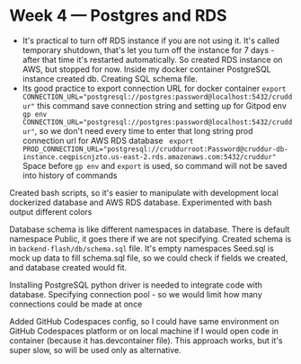 # Week 4 — Postgres and RDS

* It's practical to turn off RDS instance if you are not using it. It's called temporary shutdown, that's let you turn off the instance for 7 days - after that time it's restarted automatically.
So created RDS instance on AWS, but stopped for now. Inside my docker container PostgreSQL instance created db. Creating SQL schema file.
* Its good practice to export connection URL for docker container `export CONNECTION_URL="postgresql://postgres:password@localhost:5432/cruddur"`
this command save connection string
and setting up for Gitpod env ` gp env CONNECTION_URL="postgresql://postgres:password@localhost:5432/cruddur"`, so we don't need every time to enter that long string
prod connection url for AWS RDS database ` export PROD_CONNECTION_URL="postgresql://cruddurroot:Password@cruddur-db-instance.ceqpiscnjzto.us-east-2.rds.amazonaws.com:5432/cruddur"`
Space before `gp env` and `export` is used, so command will not be saved into history of commands

Created bash scripts, so it's easier to manipulate with development local dockerized database and AWS RDS database. Experimented with bash output different colors

Database schema is like different namespaces in database. There is default namespace Public, it goes there if we are not specifying.
Created schema is in `backend-flash/db/schema.sql` file. It's empty namespaces
Seed.sql is mock up data to fill schema.sql file, so we could check if fields we created, and database created would fit.

Installing PostgreSQL python driver is needed to integrate code with database. Specifying connection pool - so we would limit how many connections could be made at once

Added GitHub Codespaces config, so I could have same environment on GitHub Codespaces platform or on local machine if I would open code in container (because it has.devcontainer file). This approach works, but it's super slow, so will be used only as alternative.